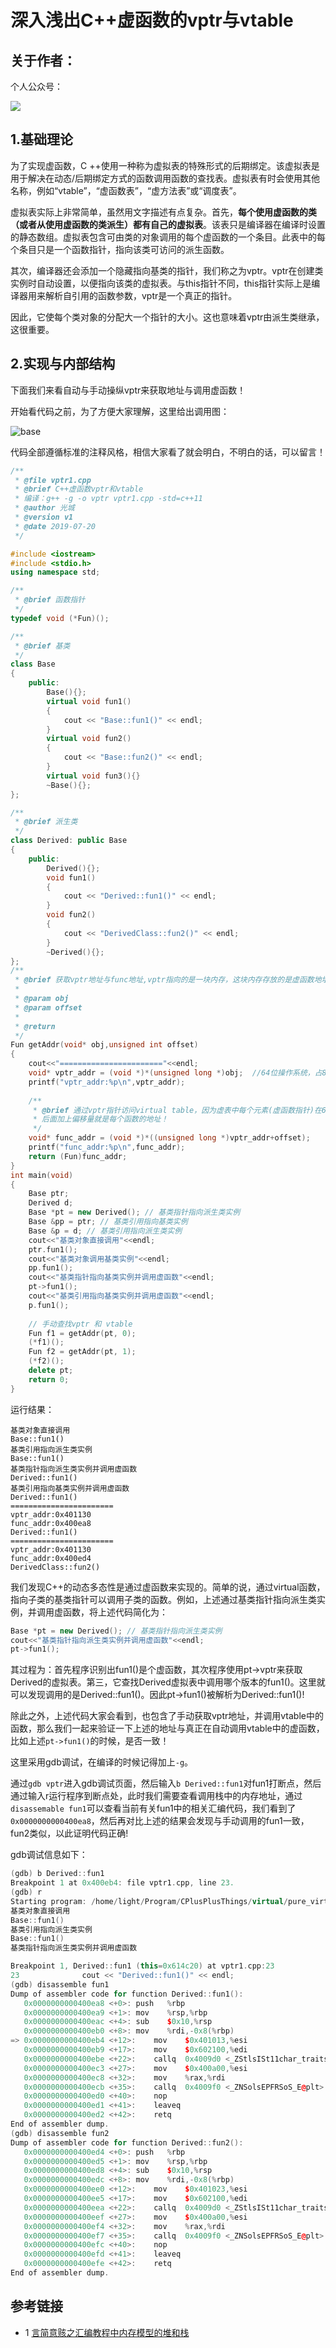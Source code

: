 # 深入浅出C++虚函数的vptr与vtable

## 关于作者：

个人公众号：

![](../img/wechat.jpg)



## 1.基础理论

为了实现虚函数，C ++使用一种称为虚拟表的特殊形式的后期绑定。该虚拟表是用于解决在动态/后期绑定方式的函数调用函数的查找表。虚拟表有时会使用其他名称，例如“vtable”，“虚函数表”，“虚方法表”或“调度表”。

虚拟表实际上非常简单，虽然用文字描述有点复杂。首先，**每个使用虚函数的类（或者从使用虚函数的类派生）都有自己的虚拟表**。该表只是编译器在编译时设置的静态数组。虚拟表包含可由类的对象调用的每个虚函数的一个条目。此表中的每个条目只是一个函数指针，指向该类可访问的派生函数。

其次，编译器还会添加一个隐藏指向基类的指针，我们称之为vptr。vptr在创建类实例时自动设置，以便指向该类的虚拟表。与this指针不同，this指针实际上是编译器用来解析自引用的函数参数，vptr是一个真正的指针。

因此，它使每个类对象的分配大一个指针的大小。这也意味着vptr由派生类继承，这很重要。

## 2.实现与内部结构

下面我们来看自动与手动操纵vptr来获取地址与调用虚函数！

开始看代码之前，为了方便大家理解，这里给出调用图：

![base](./img/base.jpg)

代码全部遵循标准的注释风格，相信大家看了就会明白，不明白的话，可以留言！

```c++
/**
 * @file vptr1.cpp
 * @brief C++虚函数vptr和vtable
 * 编译：g++ -g -o vptr vptr1.cpp -std=c++11
 * @author 光城
 * @version v1
 * @date 2019-07-20
 */

#include <iostream>
#include <stdio.h>
using namespace std;

/**
 * @brief 函数指针
 */
typedef void (*Fun)();

/**
 * @brief 基类
 */
class Base
{
    public:
        Base(){};
        virtual void fun1()
        {
            cout << "Base::fun1()" << endl;
        }
        virtual void fun2()
        {
            cout << "Base::fun2()" << endl;
        }
        virtual void fun3(){}
        ~Base(){};
};

/**
 * @brief 派生类
 */
class Derived: public Base
{
    public:
        Derived(){};
        void fun1()
        {
            cout << "Derived::fun1()" << endl;
        }
        void fun2()
        {
            cout << "DerivedClass::fun2()" << endl;
        }
        ~Derived(){};
};
/**
 * @brief 获取vptr地址与func地址,vptr指向的是一块内存，这块内存存放的是虚函数地址，这块内存就是我们所说的虚表
 *
 * @param obj
 * @param offset
 *
 * @return 
 */
Fun getAddr(void* obj,unsigned int offset)
{
    cout<<"======================="<<endl;
    void* vptr_addr = (void *)*(unsigned long *)obj;  //64位操作系统，占8字节，通过*(unsigned long *)obj取出前8字节，即vptr指针
    printf("vptr_addr:%p\n",vptr_addr);
    
    /**
     * @brief 通过vptr指针访问virtual table，因为虚表中每个元素(虚函数指针)在64位编译器下是8个字节，因此通过*(unsigned long *)vptr_addr取出前8字节，
     * 后面加上偏移量就是每个函数的地址！
     */
    void* func_addr = (void *)*((unsigned long *)vptr_addr+offset);
    printf("func_addr:%p\n",func_addr);
    return (Fun)func_addr;
}
int main(void)
{
    Base ptr;
    Derived d;
    Base *pt = new Derived(); // 基类指针指向派生类实例
    Base &pp = ptr; // 基类引用指向基类实例
    Base &p = d; // 基类引用指向派生类实例
    cout<<"基类对象直接调用"<<endl;
    ptr.fun1();
    cout<<"基类对象调用基类实例"<<endl;
    pp.fun1(); 
    cout<<"基类指针指向基类实例并调用虚函数"<<endl;
    pt->fun1();
    cout<<"基类引用指向基类实例并调用虚函数"<<endl;
    p.fun1();
    
    // 手动查找vptr 和 vtable
    Fun f1 = getAddr(pt, 0);
    (*f1)();
    Fun f2 = getAddr(pt, 1);
    (*f2)();
    delete pt;
    return 0;
}
```

运行结果：

```
基类对象直接调用
Base::fun1()
基类引用指向派生类实例
Base::fun1()
基类指针指向派生类实例并调用虚函数
Derived::fun1()
基类引用指向基类实例并调用虚函数
Derived::fun1()
=======================
vptr_addr:0x401130
func_addr:0x400ea8
Derived::fun1()
=======================
vptr_addr:0x401130
func_addr:0x400ed4
DerivedClass::fun2()
```

我们发现C++的动态多态性是通过虚函数来实现的。简单的说，通过virtual函数，指向子类的基类指针可以调用子类的函数。例如，上述通过基类指针指向派生类实例，并调用虚函数，将上述代码简化为：

```c++
Base *pt = new Derived(); // 基类指针指向派生类实例
cout<<"基类指针指向派生类实例并调用虚函数"<<endl;
pt->fun1();
```

其过程为：首先程序识别出fun1()是个虚函数，其次程序使用pt->vptr来获取Derived的虚拟表。第三，它查找Derived虚拟表中调用哪个版本的fun1()。这里就可以发现调用的是Derived::fun1()。因此pt->fun1()被解析为Derived::fun1()!

除此之外，上述代码大家会看到，也包含了手动获取vptr地址，并调用vtable中的函数，那么我们一起来验证一下上述的地址与真正在自动调用vtable中的虚函数，比如上述`pt->fun1()`的时候，是否一致！

这里采用gdb调试，在编译的时候记得加上`-g`。

通过`gdb vptr`进入gdb调试页面，然后输入`b Derived::fun1`对fun1打断点，然后通过输入r运行程序到断点处，此时我们需要查看调用栈中的内存地址，通过`disassemable fun1`可以查看当前有关fun1中的相关汇编代码，我们看到了`0x0000000000400ea8`，然后再对比上述的结果会发现与手动调用的fun1一致，fun2类似，以此证明代码正确!

gdb调试信息如下：

```c++
(gdb) b Derived::fun1
Breakpoint 1 at 0x400eb4: file vptr1.cpp, line 23.
(gdb) r
Starting program: /home/light/Program/CPlusPlusThings/virtual/pure_virtualAndabstract_class/vptr 
基类对象直接调用
Base::fun1()
基类引用指向派生类实例
Base::fun1()
基类指针指向派生类实例并调用虚函数

Breakpoint 1, Derived::fun1 (this=0x614c20) at vptr1.cpp:23
23	            cout << "Derived::fun1()" << endl;
(gdb) disassemble fun1
Dump of assembler code for function Derived::fun1():
   0x0000000000400ea8 <+0>:	push   %rbp
   0x0000000000400ea9 <+1>:	mov    %rsp,%rbp
   0x0000000000400eac <+4>:	sub    $0x10,%rsp
   0x0000000000400eb0 <+8>:	mov    %rdi,-0x8(%rbp)
=> 0x0000000000400eb4 <+12>:	mov    $0x401013,%esi
   0x0000000000400eb9 <+17>:	mov    $0x602100,%edi
   0x0000000000400ebe <+22>:	callq  0x4009d0 <_ZStlsISt11char_traitsIcEERSt13basic_ostreamIcT_ES5_PKc@plt>
   0x0000000000400ec3 <+27>:	mov    $0x400a00,%esi
   0x0000000000400ec8 <+32>:	mov    %rax,%rdi
   0x0000000000400ecb <+35>:	callq  0x4009f0 <_ZNSolsEPFRSoS_E@plt>
   0x0000000000400ed0 <+40>:	nop
   0x0000000000400ed1 <+41>:	leaveq 
   0x0000000000400ed2 <+42>:	retq   
End of assembler dump.
(gdb) disassemble fun2
Dump of assembler code for function Derived::fun2():
   0x0000000000400ed4 <+0>:	push   %rbp
   0x0000000000400ed5 <+1>:	mov    %rsp,%rbp
   0x0000000000400ed8 <+4>:	sub    $0x10,%rsp
   0x0000000000400edc <+8>:	mov    %rdi,-0x8(%rbp)
   0x0000000000400ee0 <+12>:	mov    $0x401023,%esi
   0x0000000000400ee5 <+17>:	mov    $0x602100,%edi
   0x0000000000400eea <+22>:	callq  0x4009d0 <_ZStlsISt11char_traitsIcEERSt13basic_ostreamIcT_ES5_PKc@plt>
   0x0000000000400eef <+27>:	mov    $0x400a00,%esi
   0x0000000000400ef4 <+32>:	mov    %rax,%rdi
   0x0000000000400ef7 <+35>:	callq  0x4009f0 <_ZNSolsEPFRSoS_E@plt>
   0x0000000000400efc <+40>:	nop
   0x0000000000400efd <+41>:	leaveq 
   0x0000000000400efe <+42>:	retq   
End of assembler dump.
```

## 参考链接
* 1 [言简意赅之汇编教程中内存模型的堆和栈](https://www.ruanyifeng.com/blog/2018/01/assembly-language-primer.html)